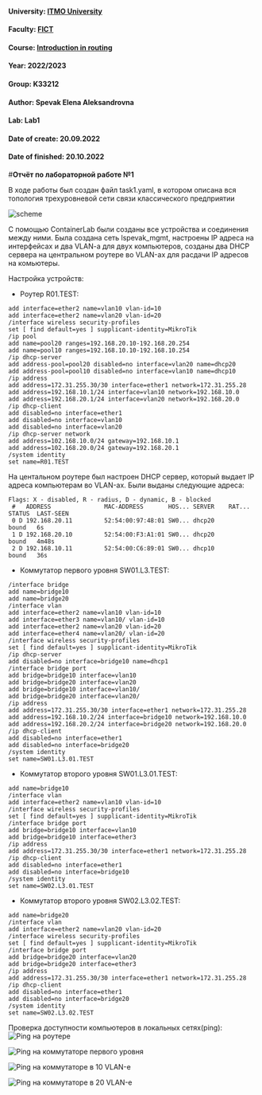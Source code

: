 #### University: [ITMO University](https://##3itmo.ru/ru/)
#### Faculty: [FICT](https://fict.itmo.ru)
#### Course: [Introduction in routing](https://github.com/itmo-ict-faculty/introduction-in-routing)
#### Year: 2022/2023
#### Group: K33212
#### Author: Spevak Elena Aleksandrovna
#### Lab: Lab1
#### Date of create: 20.09.2022
#### Date of finished: 20.10.2022

#**Отчёт по лабораторной работе №1**

В ходе работы был создан файл task1.yaml, в котором описана вся топология трехуровневой сети связи классического предприятии

![scheme](https://github.com/LenaSpevak/2022_2023-introduction_in_routing-k33212-spevak-e-a/blob/main/lab1/Lab1.jpg)

С помощью ContainerLab были созданы все устройства и соединения между ними.
Была создана сеть lspevak_mgmt, настроены  IP адреса на интерфейсах и два VLAN-a для двух компьютеров, созданы два DHCP сервера на центральном роутере во VLAN-ах для расдачи IP адресов на комьютеры. 

Настройка устройств:
- Роутер R01.TEST:
```/interface vlan
add interface=ether2 name=vlan10 vlan-id=10
add interface=ether2 name=vlan20 vlan-id=20
/interface wireless security-profiles
set [ find default=yes ] supplicant-identity=MikroTik
/ip pool
add name=pool20 ranges=192.168.20.10-192.168.20.254
add name=pool10 ranges=192.168.10.10-192.168.10.254
/ip dhcp-server
add address-pool=pool20 disabled=no interface=vlan20 name=dhcp20
add address-pool=pool10 disabled=no interface=vlan10 name=dhcp10
/ip address
add address=172.31.255.30/30 interface=ether1 network=172.31.255.28
add address=192.168.10.1/24 interface=vlan10 network=192.168.10.0
add address=192.168.20.1/24 interface=vlan20 network=192.168.20.0
/ip dhcp-client
add disabled=no interface=ether1
add disabled=no interface=vlan10
add disabled=no interface=vlan20
/ip dhcp-server network
add address=102.168.10.0/24 gateway=192.168.10.1
add address=102.168.20.0/24 gateway=192.168.20.1
/system identity
set name=R01.TEST
```

На центальном роутере был настроен DHCP сервер, который выдает IP адреса компьютерам во VLAN-ах. Были выданы следующие адреса:

```[admin@R01.TEST] > ip dhcp-server lease print
Flags: X - disabled, R - radius, D - dynamic, B - blocked
 #   ADDRESS               MAC-ADDRESS       HOS... SERVER    RAT... STATUS  LAST-SEEN
 0 D 192.168.20.11         52:54:00:97:48:01 SW0... dhcp20           bound   6s
 1 D 192.168.20.10         52:54:00:F3:A1:01 SW0... dhcp20           bound   4m48s
 2 D 192.168.10.11         52:54:00:C6:89:01 SW0... dhcp10           bound   36s
```

- Коммутатор первого уровня SW01.L3.TEST:
```
/interface bridge
add name=bridge10
add name=bridge20
/interface vlan
add interface=ether2 name=vlan10 vlan-id=10
add interface=ether3 name=vlan10/ vlan-id=10
add interface=ether2 name=vlan20 vlan-id=20
add interface=ether4 name=vlan20/ vlan-id=20
/interface wireless security-profiles
set [ find default=yes ] supplicant-identity=MikroTik
/ip dhcp-server
add disabled=no interface=bridge10 name=dhcp1
/interface bridge port
add bridge=bridge10 interface=vlan10
add bridge=bridge20 interface=vlan20
add bridge=bridge10 interface=vlan10/
add bridge=bridge20 interface=vlan20/
/ip address
add address=172.31.255.30/30 interface=ether1 network=172.31.255.28
add address=192.168.10.2/24 interface=bridge10 network=192.168.10.0
add address=192.168.20.2/24 interface=bridge20 network=192.168.20.0
/ip dhcp-client
add disabled=no interface=ether1
add disabled=no interface=bridge20
/system identity
set name=SW01.L3.01.TEST
```

- Коммутатор второго уровня SW01.L3.01.TEST:
```/interface bridge
add name=bridge10
/interface vlan
add interface=ether2 name=vlan10 vlan-id=10
/interface wireless security-profiles
set [ find default=yes ] supplicant-identity=MikroTik
/interface bridge port
add bridge=bridge10 interface=vlan10
add bridge=bridge10 interface=ether3
/ip address
add address=172.31.255.30/30 interface=ether1 network=172.31.255.28
/ip dhcp-client
add disabled=no interface=ether1
add disabled=no interface=bridge10
/system identity
set name=SW02.L3.01.TEST
```

- Коммутатор второго уровня SW02.L3.02.TEST:
```/interface bridge
add name=bridge20
/interface vlan
add interface=ether2 name=vlan20 vlan-id=20
/interface wireless security-profiles
set [ find default=yes ] supplicant-identity=MikroTik
/interface bridge port
add bridge=bridge20 interface=vlan20
add bridge=bridge20 interface=ether3
/ip address
add address=172.31.255.30/30 interface=ether1 network=172.31.255.28
/ip dhcp-client
add disabled=no interface=ether1
add disabled=no interface=bridge20
/system identity
set name=SW02.L3.02.TEST
```

Проверка доступности компьютеров в локальных сетях(ping):
![Ping на роутере](R01.png)

![Ping на коммутаторе первого уровня](SW01.png)

![Ping на коммутаторе в 10 VLAN-е](SW02.01.png)

![Ping на коммутаторе в 20 VLAN-е](SW02.02.png)

